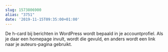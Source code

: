 ```yaml
---
slug: 1573806900
alias: "3751"
date: '2019-11-15T09:35:00+01:00'
---
```

De h-card bij berichten in WordPress wordt bepaald in je accountprofiel. Als je daar een homepage invult, wordt die gevuld, en anders wordt een link naar je auteurs-pagina gebruikt.